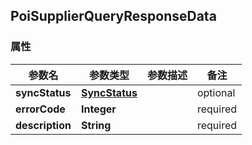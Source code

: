 <a name="PoiSupplierQueryResponseData"></a>
## PoiSupplierQueryResponseData
### 属性
参数名 | 参数类型 | 参数描述 | 备注
------------ | ------------- | ------------- | -------------
**syncStatus** | [**SyncStatus**](#SyncStatus) |  |  optional
**errorCode** | **Integer** |  |  required 
**description** | **String** |  |  required 

<markdown src="./SyncStatus.md"/>


